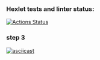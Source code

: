 ### Hexlet tests and linter status:
[![Actions Status](https://github.com/YuriyLvov/frontend-project-46/workflows/hexlet-check/badge.svg)](https://github.com/YuriyLvov/frontend-project-46/actions)

### step 3
[![asciicast](https://asciinema.org/a/ryDkO5Q2xJfxMGjhBPVNETKlp.svg)](https://asciinema.org/a/ryDkO5Q2xJfxMGjhBPVNETKlp)
